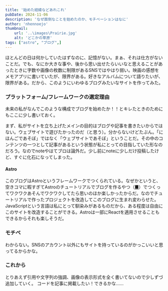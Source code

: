 ```yaml
---
title: '始めた経緯などあれこれ'
pubDate: 2024-11-06
description: 'なぜ面倒なことを始めたのか、モチベーションはなに'
author: 'nhennoejo'
thumbnail:
    url: '..\images\Prairie.jpg'
    alt: 'どこかの草原'
tags: ["astro", "ブログ",]
---
```


ほとんどの日は何かしていたはずなのに、記憶がない。まぁ、それは仕方がないことだ。でも、なにか大きな事や、後から思い出せたらいいなと思えることがあったときに字数や画像の枚数に制限があるSNSではやはり弱い。映画の感想をメモアプリに書いていたが、限界がある。好きなアルバムについて語りたいが、限界がある。だから、このようにいわゆるブログみたいなサイトを作ってみた。


### プラットフォーム/フレームワークの選定理由

未来の私がなんでこのような構成でブログを始めたか！！とキレたときのためにもここに少し書いておく。

まず、私がサイトを立ち上げたメインの目的はブログや記事を書きたいからではない。ウェブサイトで遊びたかったのだ（と思う）。分からないけどたぶん。「にほんごであそぼ」ではなく「ウェブサイトであそぼ」ということだ。その中のコンテンツの一つとして記事があるという状態が私にとっての目指していた形なのだろう。なのでnoteやはてブロは論外だ。少し前にnoteに少しだけ投稿したけど、すぐに化石になってしまった。

#### Astro
このブログはAstroというフレームワークでつくられている。なぜかというと、空きコマに暇すぎてAstroのチュートリアルでブログを作るやつ（[■](https://docs.astro.build/ja/tutorial/0-introduction/)）でつくってワクワクあそんでワクワクしてたら思いのほか楽しかったからだ。なのでチュートリアルで作ったプロジェクトを改造してこのブログに生まれ変わらせた。JavaScriptという言語は私にとって馴染みがあるものだから、ある程度は自由にこのサイトを改造することができる。Astroは一部にReactを適用させることもできるからそれも楽しそうだ。

### モチベ

わからない。SNSのアカウント以外にもサイトを持っているのがかっこいいと思ってるからかな。

### これから

とりあえず引用や文字列の強調、画像の表示形式を全く書いてないので少しずづ追加していく。
コードを記事に掲載したい！できるかな……